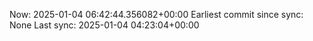 Now: 2025-01-04 06:42:44.356082+00:00 Earliest commit since sync: None Last sync: 2025-01-04 04:23:04+00:00
